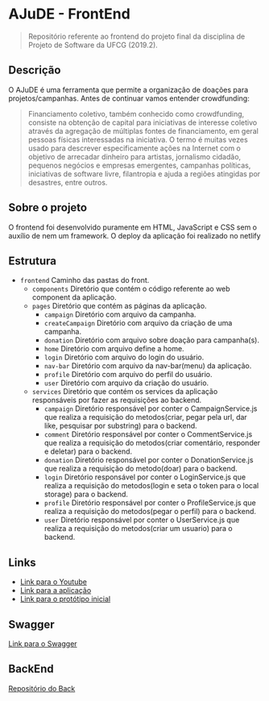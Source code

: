 # AJuDE - FrontEnd

> Repositório referente ao frontend do projeto final da disciplina de Projeto de Software da UFCG (2019.2).

## Descrição 

<p> O AJuDE é uma ferramenta que permite a organização de doações para projetos/campanhas. Antes de continuar vamos entender crowdfunding: </p>

> Financiamento coletivo, também conhecido como crowdfunding, consiste na obtenção de capital para iniciativas de interesse coletivo através da agregação de múltiplas fontes de financiamento, em geral pessoas físicas interessadas na iniciativa. O termo é muitas vezes usado para descrever especificamente ações na Internet com o objetivo de arrecadar dinheiro para artistas, jornalismo cidadão, pequenos negócios e empresas emergentes, campanhas políticas, iniciativas de software livre, filantropia e ajuda a regiões atingidas por desastres, entre outros.

## Sobre o projeto

O frontend foi desenvolvido puramente em HTML, JavaScript e CSS sem o auxílio de nem um framework. O deploy da aplicação foi realizado no netlify


## Estrutura

- `frontend` Caminho das pastas do front.
  - `components` Diretório que contém o código referente ao web component da aplicação.
  - `pages` Diretório que contém as páginas da aplicação.
    - `campaign` Diretório com arquivo da campanha.
    - `createCampaign` Diretório com arquivo da criação de uma campanha.
    - `donation` Diretório com arquivo sobre doação para campanha(s).
    - `home` Diretório com arquivo define a home.
    - `login` Diretório com arquivo do login do usuário.
    - `nav-bar` Diretório com arquivo da nav-bar(menu) da aplicação.
    - `profile` Diretório com arquivo do perfil do usuário.
    - `user` Diretório com arquivo da criação do usuário.
  - `services`  Diretório que contém os services da aplicação responsáveis por fazer as requisições ao backend.
    - `campaign` Diretório responsável por conter o CampaignService.js que realiza a requisição do metodos(criar, pegar pela url, dar like, pesquisar por substring) para o backend.
    - `comment` Diretório responsável por conter o CommentService.js que realiza a requisição do metodos(criar comentário, responder e deletar) para o backend.
    - `donation` Diretório responsável por conter o DonationService.js que realiza a requisição do metodo(doar) para o backend.
    - `login` Diretório responsável por conter o LoginService.js que realiza a requisição do metodos(login e seta o token para o local storage) para o backend.
    - `profile` Diretório responsável por conter o ProfileService.js que realiza a requisição do metodos(pegar o perfil) para o backend.
    - `user` Diretório responsável por conter o UserService.js que realiza a requisição do metodos(criar um usuario) para o backend.
 
## Links 

- [Link para o Youtube](https://www.youtube.com/watch?v=jEhp7V0sIeQ) 
- [Link para a aplicação](https://musing-morse-69cc91.netlify.com) 
- [Link para o protótipo inicial](https://marvelapp.com/5c3dji3/screen/62858958) 


## Swagger

[Link para o Swagger](https://ajudepsoft192.herokuapp.com/api/swagger-ui.html#/)
 
## BackEnd

[Repositório do Back](https://github.com/almirgon/Backend-Ajude-19.2/)


